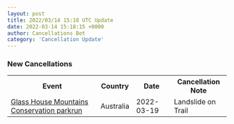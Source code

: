 ```yaml
---
layout: post
title: 2022/03/14 15:18 UTC Update
date: 2022-03-14 15:18:15 +0000
author: Cancellations Bot
category: 'Cancellation Update'
---
```


<h3>New Cancellations</h3>
<div class='hscrollable'>
<table style='width: 100%'>
    <tr>
        <th>Event</th>
        <th>Country</th>
        <th>Date</th>
        <th>Cancellation Note</th>
    </tr>
    <tr>
        <td><a href="https://www.parkrun.com.au/glasshousemountainsconservation">Glass House Mountains Conservation parkrun</a></td>
        <td>Australia</td>
        <td>2022-03-19</td>
        <td>Landslide on Trail</td>
    </tr>
</table>
</div>
